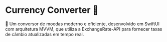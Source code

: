 # Currency Converter 💱
 
🚀 Um conversor de moedas moderno e eficiente, desenvolvido em SwiftUI com arquitetura MVVM, que utiliza a ExchangeRate-API para fornecer taxas de câmbio atualizadas em tempo real.
